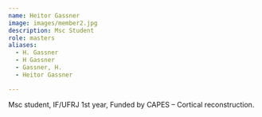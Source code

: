 ```yaml
---
name: Heitor Gassner
image: images/member2.jpg
description: Msc Student
role: masters
aliases:
  - H. Gassner
  - H Gassner
  - Gassner, H.
  - Heitor Gassner

---
```


Msc student, IF/UFRJ 1st year, Funded by CAPES – Cortical reconstruction.
